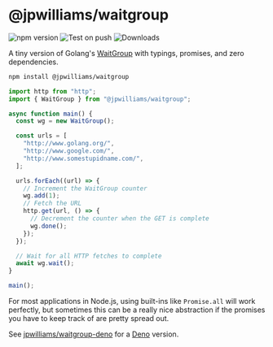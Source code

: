 # @jpwilliams/waitgroup

![npm version](https://img.shields.io/npm/v/@jpwilliams/waitgroup) ![Test on push](https://github.com/jpwilliams/waitgroup/workflows/Test%20on%20push/badge.svg) ![Downloads](https://img.shields.io/npm/dm/@jpwilliams/waitgroup)

A tiny version of Golang's [WaitGroup](https://golang.org/pkg/sync/#WaitGroup) with typings, promises, and zero dependencies.

```sh
npm install @jpwilliams/waitgroup
```

```ts
import http from "http";
import { WaitGroup } from "@jpwilliams/waitgroup";

async function main() {
  const wg = new WaitGroup();

  const urls = [
    "http://www.golang.org/",
    "http://www.google.com/",
    "http://www.somestupidname.com/",
  ];

  urls.forEach((url) => {
    // Increment the WaitGroup counter
    wg.add(1);
    // Fetch the URL
    http.get(url, () => {
      // Decrement the counter when the GET is complete
      wg.done();
    });
  });

  // Wait for all HTTP fetches to complete
  await wg.wait();
}

main();
```

For most applications in Node.js, using built-ins like `Promise.all` will work perfectly, but sometimes this can be a really nice abstraction if the promises you have to keep track of are pretty spread out.

See [jpwilliams/waitgroup-deno](https://github.com/jpwilliams/waitgroup-deno) for a [Deno](https://deno.land/) version.
